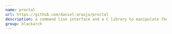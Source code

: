 ```yaml
---
name: proctal
url: https://github.com/daniel-araujo/proctal
description: a command line interface and a C library to manipulate the address space of a running program on Linux. URL : https://github.com/daniel-araujo/proctal Groups : blackarch blackarch-binary blackarch-misc
group: blackarch
---
```

